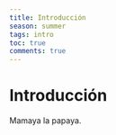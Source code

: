 ```yaml
---
title: Introducción
season: summer
tags: intro
toc: true
comments: true
---
```


# Introducción
Mamaya la papaya.

